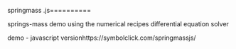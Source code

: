 springmass
.js==========


springs-mass demo using the numerical recipes differential equation solver

demo - javascript versionhttps://symbolclick.com/springmassjs/
